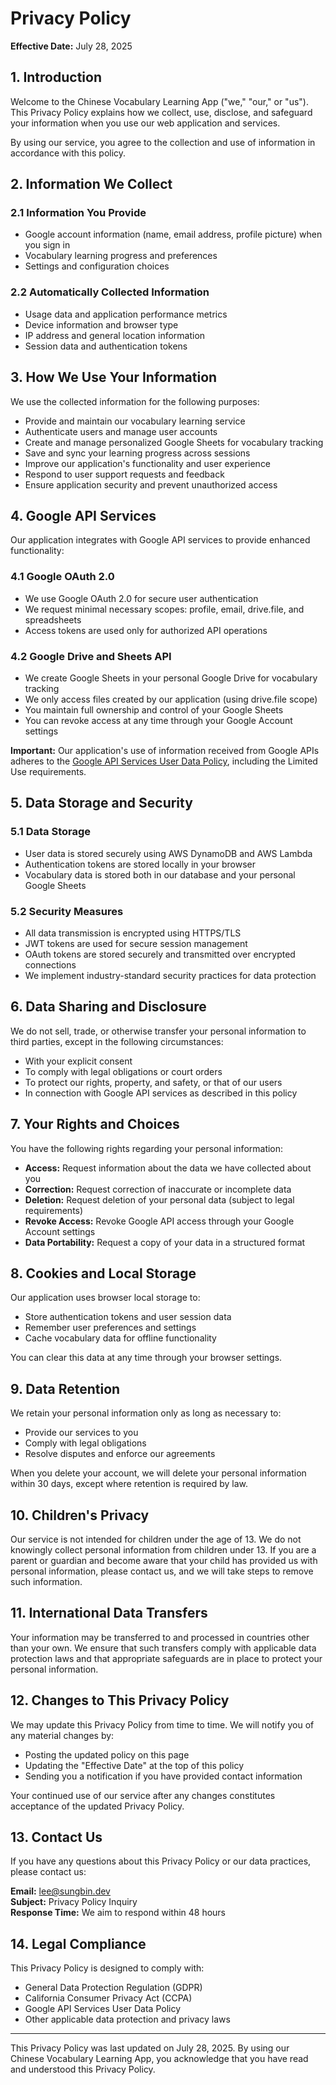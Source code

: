 # Privacy Policy

**Effective Date:** July 28, 2025

## 1. Introduction

Welcome to the Chinese Vocabulary Learning App ("we," "our," or "us"). This Privacy Policy explains how we collect, use, disclose, and safeguard your information when you use our web application and services.

By using our service, you agree to the collection and use of information in accordance with this policy.

## 2. Information We Collect

### 2.1 Information You Provide

- Google account information (name, email address, profile picture) when you sign in
- Vocabulary learning progress and preferences
- Settings and configuration choices

### 2.2 Automatically Collected Information

- Usage data and application performance metrics
- Device information and browser type
- IP address and general location information
- Session data and authentication tokens

## 3. How We Use Your Information

We use the collected information for the following purposes:

- Provide and maintain our vocabulary learning service
- Authenticate users and manage user accounts
- Create and manage personalized Google Sheets for vocabulary tracking
- Save and sync your learning progress across sessions
- Improve our application's functionality and user experience
- Respond to user support requests and feedback
- Ensure application security and prevent unauthorized access

## 4. Google API Services

Our application integrates with Google API services to provide enhanced functionality:

### 4.1 Google OAuth 2.0

- We use Google OAuth 2.0 for secure user authentication
- We request minimal necessary scopes: profile, email, drive.file, and spreadsheets
- Access tokens are used only for authorized API operations

### 4.2 Google Drive and Sheets API

- We create Google Sheets in your personal Google Drive for vocabulary tracking
- We only access files created by our application (using drive.file scope)
- You maintain full ownership and control of your Google Sheets
- You can revoke access at any time through your Google Account settings

**Important:** Our application's use of information received from Google APIs adheres to the [Google API Services User Data Policy](https://developers.google.com/terms/api-services-user-data-policy), including the Limited Use requirements.

## 5. Data Storage and Security

### 5.1 Data Storage

- User data is stored securely using AWS DynamoDB and AWS Lambda
- Authentication tokens are stored locally in your browser
- Vocabulary data is stored both in our database and your personal Google Sheets

### 5.2 Security Measures

- All data transmission is encrypted using HTTPS/TLS
- JWT tokens are used for secure session management
- OAuth tokens are stored securely and transmitted over encrypted connections
- We implement industry-standard security practices for data protection

## 6. Data Sharing and Disclosure

We do not sell, trade, or otherwise transfer your personal information to third parties, except in the following circumstances:

- With your explicit consent
- To comply with legal obligations or court orders
- To protect our rights, property, and safety, or that of our users
- In connection with Google API services as described in this policy

## 7. Your Rights and Choices

You have the following rights regarding your personal information:

- **Access:** Request information about the data we have collected about you
- **Correction:** Request correction of inaccurate or incomplete data
- **Deletion:** Request deletion of your personal data (subject to legal requirements)
- **Revoke Access:** Revoke Google API access through your Google Account settings
- **Data Portability:** Request a copy of your data in a structured format

## 8. Cookies and Local Storage

Our application uses browser local storage to:

- Store authentication tokens and user session data
- Remember user preferences and settings
- Cache vocabulary data for offline functionality

You can clear this data at any time through your browser settings.

## 9. Data Retention

We retain your personal information only as long as necessary to:

- Provide our services to you
- Comply with legal obligations
- Resolve disputes and enforce our agreements

When you delete your account, we will delete your personal information within 30 days, except where retention is required by law.

## 10. Children's Privacy

Our service is not intended for children under the age of 13. We do not knowingly collect personal information from children under 13. If you are a parent or guardian and become aware that your child has provided us with personal information, please contact us, and we will take steps to remove such information.

## 11. International Data Transfers

Your information may be transferred to and processed in countries other than your own. We ensure that such transfers comply with applicable data protection laws and that appropriate safeguards are in place to protect your personal information.

## 12. Changes to This Privacy Policy

We may update this Privacy Policy from time to time. We will notify you of any material changes by:

- Posting the updated policy on this page
- Updating the "Effective Date" at the top of this policy
- Sending you a notification if you have provided contact information

Your continued use of our service after any changes constitutes acceptance of the updated Privacy Policy.

## 13. Contact Us

If you have any questions about this Privacy Policy or our data practices, please contact us:

**Email:** lee@sungbin.dev  
**Subject:** Privacy Policy Inquiry  
**Response Time:** We aim to respond within 48 hours

## 14. Legal Compliance

This Privacy Policy is designed to comply with:

- General Data Protection Regulation (GDPR)
- California Consumer Privacy Act (CCPA)
- Google API Services User Data Policy
- Other applicable data protection and privacy laws

---

This Privacy Policy was last updated on July 28, 2025. By using our Chinese Vocabulary Learning App, you acknowledge that you have read and understood this Privacy Policy.
